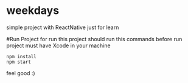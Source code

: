 # weekdays
simple project with ReactNative just for learn 

#Run Project
for run this project should run this commands
before run project must have Xcode in your machine
```
npm install 
npm start
```
feel good :)
